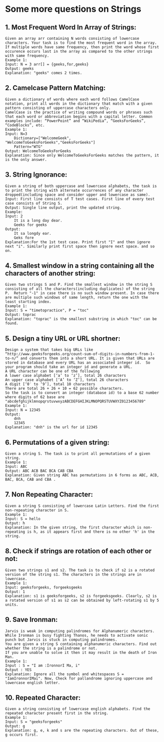 # Some more questions on Strings

## 1. Most Frequent Word In Array of Strings:
    Given an array arr containing N words consisting of lowercase characters. Your task is to find the most frequent word in the array. If multiple words have same frequency, then print the word whose first occurence occurs last in the array as compared to the other strings with same frequency.
    Example 1:
    Input: N = 3 arr[] = {geeks,for,geeks}
    Output: geeks
    Explanation: "geeks" comes 2 times.

## 2. Camelcase Pattern Matching:
    Given a dictionary of words where each word follows CamelCase notation, print all words in the dictionary that match with a given pattern consisting of uppercase characters only.
    CamelCase is the practice of writing compound words or phrases such that each word or abbreviation begins with a capital letter. Common examples include: “PowerPoint” and “WikiPedia”, “GeeksForGeeks”, “CodeBlocks”, etc.
    Example 1:
    Input: N=3
        Dictionary=["WelcomeGeek", "WelcomeToGeeksForGeeks","GeeksForGeeks"]
        Pattern="WTG"
    Output: WelcomeToGeeksForGeeks
    Explanation: Since only WelcomeToGeeksForGeeks matches the pattern, it is the only answer.

## 3. String Ignorance:
    Given a string of both uppercase and lowercase alphabets, the task is to print the string with alternate occurrences of any character dropped(including space and consider upper and lowercase as same).
    Input: First line consists of T test cases. First line of every test case consists of String S.
    Output: Single line output, print the updated string.
    Example:
    Input: 2
        It is a long day dear.
        Geeks for geeks
    Output:
        It sa longdy ear.
        Geks fore
    Explanation:For the 1st test case. Print first "I" and then ignore next "i". Similarly print first space then ignore next space. and so on.

## 4. Smallest window in a string containing all the characters of another string:
    Given two strings S and P. Find the smallest window in the string S consisting of all the characters(including duplicates) of the string P.  Return "-1" in case there is no such window present. In case there are multiple such windows of same length, return the one with the least starting index. 
    Example 1:
    Input: S = "timetopractice", P = "toc"
    Output: toprac
    Explanation: "toprac" is the smallest substring in which "toc" can be found.

## 5. Design a tiny URL or URL shortner:
    Design a system that takes big URLs like “http://www.geeksforgeeks.org/count-sum-of-digits-in-numbers-from-1-to-n/” and converts them into a short URL. It is given that URLs are stored in database and every URL has an associated integer id.  So your program should take an integer id and generate a URL. 
    A URL character can be one of the following
    A lower case alphabet [‘a’ to ‘z’], total 26 characters
    An upper case alphabet [‘A’ to ‘Z’], total 26 characters
    A digit [‘0′ to ‘9’], total 10 characters
    There are total 26 + 26 + 10 = 62 possible characters.
    So the task is to convert an integer (database id) to a base 62 number where digits of 62 base are "abcdefghijklmnopqrstuvwxyzABCDEFGHIJKLMNOPQRSTUVWXYZ0123456789"
    Example 1:
    Input: N = 12345
    Output: 
        dnh
        12345
    Explanation: "dnh" is the url for id 12345

## 6. Permutations of a given string:
    Given a string S. The task is to print all permutations of a given string.
    Example 1:
    Input: ABC
    Output: ABC ACB BAC BCA CAB CBA
    Explanation: Given string ABC has permutations in 6 forms as ABC, ACB, BAC, BCA, CAB and CBA .

## 7. Non Repeating Character:
    Given a string S consisting of lowercase Latin Letters. Find the first non-repeating character in S.
    Example 1:
    Input: S = hello
    Output: h
    Explanation: In the given string, the first character which is non-repeating is h, as it appears first and there is no other 'h' in the string.

## 8. Check if strings are rotation of each other or not:
    Given two strings s1 and s2. The task is to check if s2 is a rotated version of the string s1. The characters in the strings are in lowercase.
    Example 1:
    Input: geeksforgeeks, forgeeksgeeks
    Output: 1
    Explanation: s1 is geeksforgeeks, s2 is forgeeksgeeks. Clearly, s2 is a rotated version of s1 as s2 can be obtained by left-rotating s1 by 5 units.

## 9. Save Ironman:
    Jarvis is weak in computing palindromes for Alphanumeric characters.
    While Ironman is busy fighting Thanos, he needs to activate sonic punch but Jarvis is stuck in computing palindromes.
    You are given a string S containing alphanumeric characters. Find out whether the string is a palindrome or not.
    If you are unable to solve it then it may result in the death of Iron Man.
    Example 1:
    Input : S = "I am :IronnorI Ma, i"
    Output : YES
    Explanation: Ignore all the symbol and whitespaces S = "IamIronnorIMai". Now, Check for pallandrome ignoring uppercase and lowercase english letter.

## 10. Repeated Character:
    Given a string consisting of lowercase english alphabets. Find the repeated character present first in the string.
    Example 1:
    Input: S = "geeksforgeeks"
    Output: g
    Explanation: g, e, k and s are the repeating characters. Out of these, g occurs first. 
